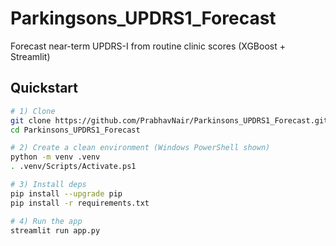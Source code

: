 # Parkingsons_UPDRS1_Forecast
Forecast near-term UPDRS-I from routine clinic scores (XGBoost + Streamlit)

## Quickstart

```bash
# 1) Clone
git clone https://github.com/PrabhavNair/Parkinsons_UPDRS1_Forecast.git
cd Parkinsons_UPDRS1_Forecast

# 2) Create a clean environment (Windows PowerShell shown)
python -m venv .venv
. .venv/Scripts/Activate.ps1

# 3) Install deps
pip install --upgrade pip
pip install -r requirements.txt

# 4) Run the app
streamlit run app.py
